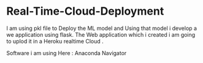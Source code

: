 # Real-Time-Cloud-Deployment

I am using pkl file to Deploy the ML model and Using that model i develop a we application using flask. The Web application which i created i am going to uplod it in a Heroku 
realtime Cloud .

Software i am using Here : Anaconda Navigator
